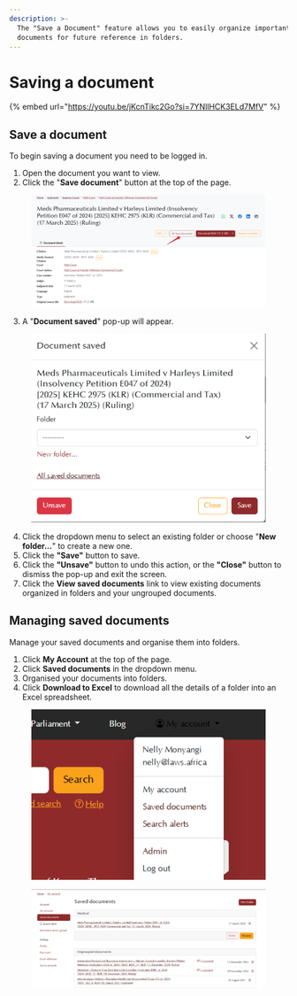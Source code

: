 ```yaml
---
description: >-
  The "Save a Document" feature allows you to easily organize important legal
  documents for future reference in folders.
---
```


# Saving a document



{% embed url="https://youtu.be/jKcnTikc2Go?si=7YNllHCK3ELd7MfV" %}

## Save a document

To begin saving a document you need to be logged in.

1. Open the document you want to view.
2. Click the "**Save document**" button at the top of the page.

<div align="left"><figure><img src="../.gitbook/assets/kenyalaw--Save doc 1.png" alt=""><figcaption></figcaption></figure></div>

3. A "**Document saved**" pop-up will appear.

<div align="left"><figure><img src="../.gitbook/assets/kenyalaw--save doc 2.png" alt="" width="468"><figcaption></figcaption></figure></div>

4. Click the dropdown menu to select an existing folder or choose "**New folder...**" to create a new one.
5. Click the **"Save"** button to save.
6. Click the **"Unsave"** button to undo this action, or the **"Close"** button to dismiss the pop-up and exit the screen.
7. Click the **View saved documents** link to view existing documents organized in folders and your ungrouped documents.

## Managing saved documents

Manage your saved documents and organise them into folders.

1. Click **My Account** at the top of the page.
2. Click **Saved documents** in the dropdown menu.
3. Organised your documents into folders.
4. Click **Download to Excel** to download all the details of a folder into an Excel spreadsheet.

<div align="left"><figure><img src="../.gitbook/assets/kenyalaw--save doc 4.png" alt="" width="522"><figcaption></figcaption></figure></div>

<div align="left"><figure><img src="../.gitbook/assets/kenyalaw--save doc 3.png" alt=""><figcaption></figcaption></figure></div>